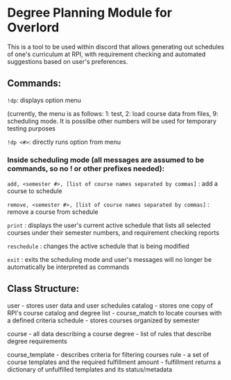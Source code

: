 # Degree Planning Module for Overlord

This is a tool to be used within discord that allows generating out schedules of one's curriculum at RPI, with requirement checking and automated suggestions based on user's preferences.


## Commands:

`!dp`: displays option menu 

(currently, the menu is as follows: 1: test, 2: load course data from files, 9: scheduling mode. It is possilbe other numbers will be used for temporary testing purposes

`!dp <#>`: directly runs option from menu

### Inside scheduling mode (all messages are assumed to be commands, so no ! or other prefixes needed):

`add, <semester #>, [list of course names separated by commas]` : add a course to schedule

`remove, <semester #>, [list of course names separated by commas]` : remove a course from schedule

`print` : displays the user's current active schedule that lists all selected courses under their semester numbers, and requirement checking reports

`reschedule` : changes the active schedule that is being modified

`exit` : exits the scheduling mode and user's messages will no longer be automatically be interpreted as commands


## Class Structure:

user 
    - stores user data and user schedules
catalog 
    - stores one copy of RPI's course catalog and degree list
    - course_match to locate courses with a defined criteria
schedule
    - stores courses organized by semester

course
    - all data describing a course
degree
    - list of rules that describe degree requirements

course_template
    - describes criteria for filtering courses
rule
    - a set of course templates and the required fulfillment amount
    - fulfillment returns a dictionary of unfulfilled templates and its status/metadata